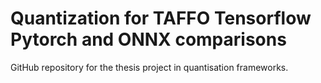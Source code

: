 # Quantization for TAFFO Tensorflow Pytorch and ONNX comparisons
GitHub repository for the thesis project in quantisation frameworks.
